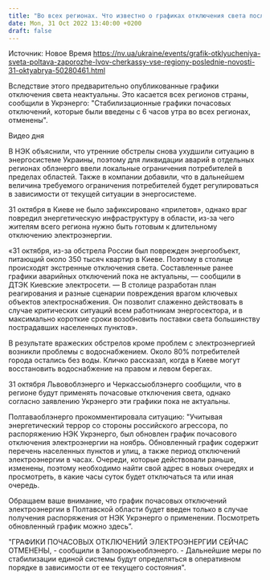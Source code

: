 ```yaml
---
title: "Во всех регионах. Что известно о графиках отключения света после утренних обстрелов 31 октября"
date: Mon, 31 Oct 2022 13:40:00 +0200
draft: false
---
```

Источник: Новое Время https://nv.ua/ukraine/events/grafik-otklyucheniya-sveta-poltava-zaporozhe-lvov-cherkassy-vse-regiony-poslednie-novosti-31-oktyabrya-50280461.html


Вследствие этого предварительно опубликованные графики отключения света неактуальны. Это касается всех регионов страны, сообщили в Укрэнерго: "Стабилизационные графики почасовых отключений, которые были введены с 6 часов утра во всех регионах, отменены".

 Видео дня   

В НЭК объяснили, что утренние обстрелы снова ухудшили ситуацию в энергосистеме Украины, поэтому для ликвидации аварий в отдельных регионах облэнерго ввели локальные ограничения потребителей в пределах областей. Также в компании добавили, что в дальнейшем величина требуемого ограничения потребителей будет регулироваться в зависимости от текущей ситуации в энергосистеме.

31 октября в Киеве не было зафиксировано «прилетов», однако враг повредил энергетическую инфраструктуру в области, из-за чего жителям всего региона нужно быть готовым к длительному отключению электроэнергии.

«31 октября, из-за обстрела России был поврежден энергообъект, питающий около 350 тысяч квартир в Киеве. Поэтому в столице происходят экстренные отключения света. Составленные ранее графики аварийных отключений пока не актуальны, — сообщили в ДТЭК Киевские электросети. — В столице разработан план реагирования и разные сценарии повреждения врагом ключевых объектов электроснабжения. Он позволит слаженно действовать в случае критических ситуаций всем работникам энергосектора, и в максимально короткие сроки возобновить поставки света большинству пострадавших населенных пунктов».

В результате вражеских обстрелов кроме проблем с электроэнергией возникли проблемы с водоснабжением. Около 80% потребителей города остались без воды. Кличко рассказал, когда в Киеве могут восстановить водоснабжение на правом и левом берегах.

31 октября Львовоблэнерго и Черкассыоблэнерго сообщили, что в регионе будут применять почасовые отключения света, однако согласно заявлению Укрэнерго эти графики пока не актуальны.

Полтаваоблэнерго прокомментировала ситуацию: "Учитывая энергетический террор со стороны российского агрессора, по распоряжению НЭК Укрэнерго, был обновлен график почасового отключения электроэнергии на ноябрь. Обновленный график содержит перечень населенных пунктов и улиц, а также период отключений электроэнергии в часах. Очереди, которые действовали раньше, изменены, поэтому необходимо найти свой адрес в новых очередях и просмотреть, в какие часы суток будет отключаться та или иная очередь.

 Обращаем ваше внимание, что график почасовых отключений электроэнергии в Полтавской области будет введен только в случае получения распоряжения от НЭК Укрэнерго о применении. Посмотреть обновленный график можно здесь”.

"ГРАФИКИ ПОЧАСОВЫХ ОТКЛЮЧЕНИЙ ЭЛЕКТРОЭНЕРГИИ СЕЙЧАС ОТМЕНЕНЫ, - сообщили в Запорожьеоблэнерго. - Дальнейшие меры по стабилизации единой системы будут определяться в оперативном порядке в зависимости от ее текущего состояния".
